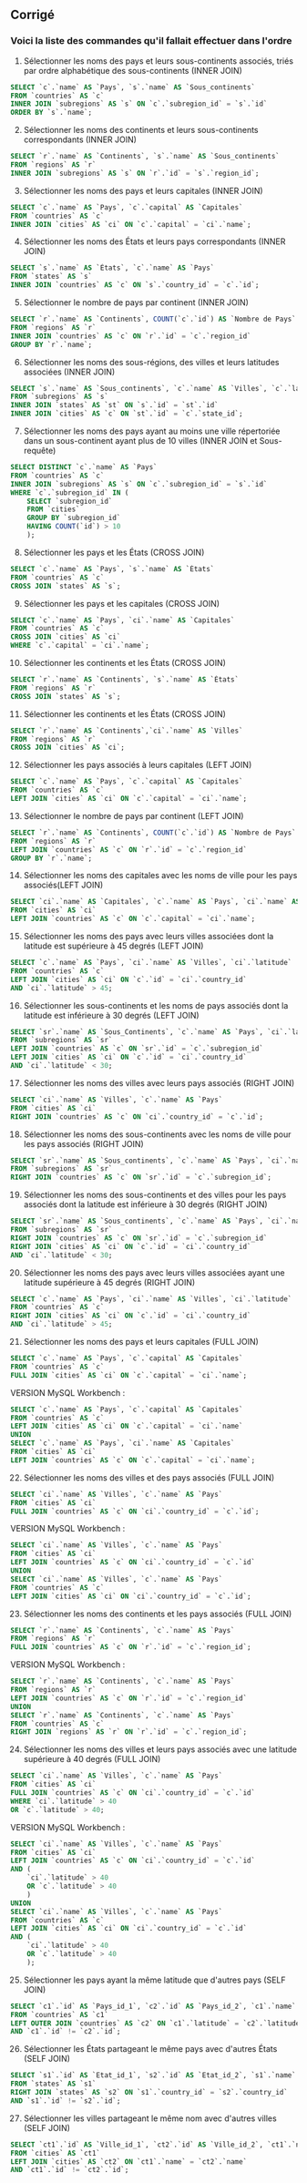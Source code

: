 ## Corrigé

### Voici la liste des commandes qu'il fallait effectuer dans l'ordre


1. Sélectionner les noms des pays et leurs sous-continents associés, triés par ordre alphabétique des sous-continents (INNER JOIN)
```sql
SELECT `c`.`name` AS `Pays`, `s`.`name` AS `Sous_continents` 
FROM `countries` AS `c` 
INNER JOIN `subregions` AS `s` ON `c`.`subregion_id` = `s`.`id` 
ORDER BY `s`.`name`;
```
       
2. Sélectionner les noms des continents et leurs sous-continents correspondants (INNER JOIN)
```sql
SELECT `r`.`name` AS `Continents`, `s`.`name` AS `Sous_continents` 
FROM `regions` AS `r` 
INNER JOIN `subregions` AS `s` ON `r`.`id` = `s`.`region_id`;
```
       
3. Sélectionner les noms des pays et leurs capitales (INNER JOIN)
```sql
SELECT `c`.`name` AS `Pays`, `c`.`capital` AS `Capitales` 
FROM `countries` AS `c` 
INNER JOIN `cities` AS `ci` ON `c`.`capital` = `ci`.`name`;
```
       
4. Sélectionner les noms des États et leurs pays correspondants (INNER JOIN)
```sql
SELECT `s`.`name` AS `États`, `c`.`name` AS `Pays` 
FROM `states` AS `s` 
INNER JOIN `countries` AS `c` ON `s`.`country_id` = `c`.`id`;
```
       
5. Sélectionner le nombre de pays par continent (INNER JOIN)
```sql
SELECT `r`.`name` AS `Continents`, COUNT(`c`.`id`) AS `Nombre de Pays` 
FROM `regions` AS `r` 
INNER JOIN `countries` AS `c` ON `r`.`id` = `c`.`region_id` 
GROUP BY `r`.`name`;
```
       
6. Sélectionner les noms des sous-régions, des villes et leurs latitudes associées (INNER JOIN)
```sql
SELECT `s`.`name` AS `Sous_continents`, `c`.`name` AS `Villes`, `c`.`latitude` 
FROM `subregions` AS `s` 
INNER JOIN `states` AS `st` ON `s`.`id` = `st`.`id` 
INNER JOIN `cities` AS `c` ON `st`.`id` = `c`.`state_id`;
```
       
7. Sélectionner les noms des pays ayant au moins une ville répertoriée dans un sous-continent ayant plus de 10 villes (INNER JOIN et Sous-requête)
```sql
SELECT DISTINCT `c`.`name` AS `Pays` 
FROM `countries` AS `c` 
INNER JOIN `subregions` AS `s` ON `c`.`subregion_id` = `s`.`id` 
WHERE `c`.`subregion_id` IN (
    SELECT `subregion_id` 
    FROM `cities` 
    GROUP BY `subregion_id` 
    HAVING COUNT(`id`) > 10
    );
```
       
8. Sélectionner les pays et les États (CROSS JOIN)
```sql
SELECT `c`.`name` AS `Pays`, `s`.`name` AS `États` 
FROM `countries` AS `c` 
CROSS JOIN `states` AS `s`;
```
       
9. Sélectionner les pays et les capitales (CROSS JOIN)
```sql
SELECT `c`.`name` AS `Pays`, `ci`.`name` AS `Capitales` 
FROM `countries` AS `c` 
CROSS JOIN `cities` AS `ci` 
WHERE `c`.`capital` = `ci`.`name`;
```
       
10. Sélectionner les continents et les États (CROSS JOIN)
```sql
SELECT `r`.`name` AS `Continents`, `s`.`name` AS `États` 
FROM `regions` AS `r` 
CROSS JOIN `states` AS `s`;
```
       
11. Sélectionner les continents et les États (CROSS JOIN)
```sql
SELECT `r`.`name` AS `Continents`,`ci`.`name` AS `Villes` 
FROM `regions` AS `r` 
CROSS JOIN `cities` AS `ci`;
```
       
12. Sélectionner les pays associés à leurs capitales (LEFT JOIN)
```sql
SELECT `c`.`name` AS `Pays`, `c`.`capital` AS `Capitales` 
FROM `countries` AS `c` 
LEFT JOIN `cities` AS `ci` ON `c`.`capital` = `ci`.`name`;
```
       
13. Sélectionner le nombre de pays par continent (LEFT JOIN)
```sql
SELECT `r`.`name` AS `Continents`, COUNT(`c`.`id`) AS `Nombre de Pays` 
FROM `regions` AS `r` 
LEFT JOIN `countries` AS `c` ON `r`.`id` = `c`.`region_id` 
GROUP BY `r`.`name`;
```
       
14. Sélectionner les noms des capitales avec les noms de ville pour les pays associés(LEFT JOIN)
```sql
SELECT `ci`.`name` AS `Capitales`, `c`.`name` AS `Pays`, `ci`.`name` AS `Villes` 
FROM `cities` AS `ci` 
LEFT JOIN `countries` AS `c` ON `c`.`capital` = `ci`.`name`;
```
       
15. Sélectionner les noms des pays avec leurs villes associées dont la latitude est supérieure à 45 degrés (LEFT JOIN)
```sql
SELECT `c`.`name` AS `Pays`, `ci`.`name` AS `Villes`, `ci`.`latitude` 
FROM `countries` AS `c` 
LEFT JOIN `cities` AS `ci` ON `c`.`id` = `ci`.`country_id` 
AND `ci`.`latitude` > 45;
```
       
16. Sélectionner les sous-continents et les noms de pays associés dont la latitude est inférieure à 30 degrés (LEFT JOIN)
```sql
SELECT `sr`.`name` AS `Sous_Continents`, `c`.`name` AS `Pays`, `ci`.`latitude` 
FROM `subregions` AS `sr` 
LEFT JOIN `countries` AS `c` ON `sr`.`id` = `c`.`subregion_id` 
LEFT JOIN `cities` AS `ci` ON `c`.`id` = `ci`.`country_id` 
AND `ci`.`latitude` < 30;
```
       
17. Sélectionner les noms des villes avec leurs pays associés (RIGHT JOIN)
```sql
SELECT `ci`.`name` AS `Villes`, `c`.`name` AS `Pays` 
FROM `cities` AS `ci` 
RIGHT JOIN `countries` AS `c` ON `ci`.`country_id` = `c`.`id`;
```
       
18. Sélectionner les noms des sous-continents avec les noms de ville pour les pays associés (RIGHT JOIN)
```sql
SELECT `sr`.`name` AS `Sous_continents`, `c`.`name` AS `Pays`, `ci`.`name` AS `Villes` 
FROM `subregions` AS `sr` 
RIGHT JOIN `countries` AS `c` ON `sr`.`id` = `c`.`subregion_id`;
```
       
19. Sélectionner les noms des sous-continents et des villes pour les pays associés dont la latitude est inférieure à 30 degrés (RIGHT JOIN)
```sql
SELECT `sr`.`name` AS `Sous_continents`, `c`.`name` AS `Pays`, `ci`.`name` AS `Villes`, `ci`.`latitude` 
FROM `subregions` AS `sr` 
RIGHT JOIN `countries` AS `c` ON `sr`.`id` = `c`.`subregion_id` 
RIGHT JOIN `cities` AS `ci` ON `c`.`id` = `ci`.`country_id` 
AND `ci`.`latitude` < 30;
```
       
20. Sélectionner les noms des pays avec leurs villes associées ayant une latitude supérieure à 45 degrés (RIGHT JOIN)
```sql
SELECT `c`.`name` AS `Pays`, `ci`.`name` AS `Villes`, `ci`.`latitude` 
FROM `countries` AS `c` 
RIGHT JOIN `cities` AS `ci` ON `c`.`id` = `ci`.`country_id` 
AND `ci`.`latitude` > 45;
```
       
21. Sélectionner les noms des pays et leurs capitales (FULL JOIN)
```sql
SELECT `c`.`name` AS `Pays`, `c`.`capital` AS `Capitales` 
FROM `countries` AS `c` 
FULL JOIN `cities` AS `ci` ON `c`.`capital` = `ci`.`name`;
```

VERSION MySQL Workbench :
```sql
SELECT `c`.`name` AS `Pays`, `c`.`capital` AS `Capitales` 
FROM `countries` AS `c` 
LEFT JOIN `cities` AS `ci` ON `c`.`capital` = `ci`.`name` 
UNION 
SELECT `c`.`name` AS `Pays`, `ci`.`name` AS `Capitales` 
FROM `cities` AS `ci` 
LEFT JOIN `countries` AS `c` ON `c`.`capital` = `ci`.`name`;
```
       
22. Sélectionner les noms des villes et des pays associés (FULL JOIN)
```sql
SELECT `ci`.`name` AS `Villes`, `c`.`name` AS `Pays` 
FROM `cities` AS `ci` 
FULL JOIN `countries` AS `c` ON `ci`.`country_id` = `c`.`id`;
```

VERSION MySQL Workbench :
```sql
SELECT `ci`.`name` AS `Villes`, `c`.`name` AS `Pays` 
FROM `cities` AS `ci` 
LEFT JOIN `countries` AS `c` ON `ci`.`country_id` = `c`.`id` 
UNION 
SELECT `ci`.`name` AS `Villes`, `c`.`name` AS `Pays` 
FROM `countries` AS `c` 
LEFT JOIN `cities` AS `ci` ON `ci`.`country_id` = `c`.`id`;
```
       
23. Sélectionner les noms des continents et les pays associés (FULL JOIN)
```sql
SELECT `r`.`name` AS `Continents`, `c`.`name` AS `Pays` 
FROM `regions` AS `r` 
FULL JOIN `countries` AS `c` ON `r`.`id` = `c`.`region_id`;
```

VERSION MySQL Workbench : 
```sql
SELECT `r`.`name` AS `Continents`, `c`.`name` AS `Pays` 
FROM `regions` AS `r` 
LEFT JOIN `countries` AS `c` ON `r`.`id` = `c`.`region_id` 
UNION 
SELECT `r`.`name` AS `Continents`, `c`.`name` AS `Pays` 
FROM `countries` AS `c` 
RIGHT JOIN `regions` AS `r` ON `r`.`id` = `c`.`region_id`;
```
       
24. Sélectionner les noms des villes et leurs pays associés avec une latitude supérieure à 40 degrés (FULL JOIN)
```sql
SELECT `ci`.`name` AS `Villes`, `c`.`name` AS `Pays` 
FROM `cities` AS `ci` 
FULL JOIN `countries` AS `c` ON `ci`.`country_id` = `c`.`id` 
WHERE `ci`.`latitude` > 40 
OR `c`.`latitude` > 40;
```

VERSION MySQL Workbench :
```sql
SELECT `ci`.`name` AS `Villes`, `c`.`name` AS `Pays` 
FROM `cities` AS `ci` 
LEFT JOIN `countries` AS `c` ON `ci`.`country_id` = `c`.`id` 
AND (
    `ci`.`latitude` > 40 
    OR `c`.`latitude` > 40
    ) 
UNION 
SELECT `ci`.`name` AS `Villes`, `c`.`name` AS `Pays` 
FROM `countries` AS `c` 
LEFT JOIN `cities` AS `ci` ON `ci`.`country_id` = `c`.`id` 
AND (
    `ci`.`latitude` > 40 
    OR `c`.`latitude` > 40
    );
```
       
25. Sélectionner les pays ayant la même latitude que d'autres pays (SELF JOIN)
```sql
SELECT `c1`.`id` AS `Pays_id_1`, `c2`.`id` AS `Pays_id_2`, `c1`.`name` AS `Pays` 
FROM `countries` AS `c1` 
LEFT OUTER JOIN `countries` AS `c2` ON `c1`.`latitude` = `c2`.`latitude` 
AND `c1`.`id` != `c2`.`id`;
```
       
26. Sélectionner les États partageant le même pays avec d'autres États (SELF JOIN)
```sql
SELECT `s1`.`id` AS `Etat_id_1`, `s2`.`id` AS `Etat_id_2`, `s1`.`name` AS `États` 
FROM `states` AS `s1` 
RIGHT JOIN `states` AS `s2` ON `s1`.`country_id` = `s2`.`country_id` 
AND `s1`.`id` != `s2`.`id`;
```
       
27. Sélectionner les villes partageant le même nom avec d'autres villes (SELF JOIN)
```sql
SELECT `ct1`.`id` AS `Ville_id_1`, `ct2`.`id` AS `Ville_id_2`, `ct1`.`name` AS `Villes` 
FROM `cities` AS `ct1` 
LEFT JOIN `cities` AS `ct2` ON `ct1`.`name` = `ct2`.`name` 
AND `ct1`.`id` != `ct2`.`id`;
```
       